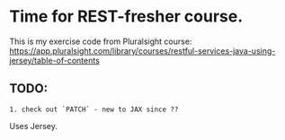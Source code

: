 # Time for REST-fresher course.

This is my exercise code from Pluralsight course:
    https://app.pluralsight.com/library/courses/restful-services-java-using-jersey/table-of-contents
    
## TODO:
    1. check out `PATCH` - new to JAX since ??
    
Uses Jersey.